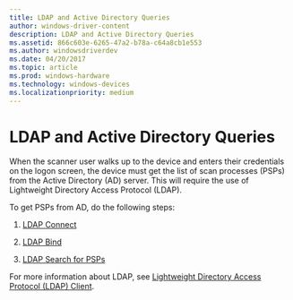 ```yaml
---
title: LDAP and Active Directory Queries
author: windows-driver-content
description: LDAP and Active Directory Queries
ms.assetid: 866c603e-6265-47a2-b78a-c64a8cb1e553
ms.author: windowsdriverdev
ms.date: 04/20/2017
ms.topic: article
ms.prod: windows-hardware
ms.technology: windows-devices
ms.localizationpriority: medium
---
```


# LDAP and Active Directory Queries


When the scanner user walks up to the device and enters their credentials on the logon screen, the device must get the list of scan processes (PSPs) from the Active Directory (AD) server. This will require the use of Lightweight Directory Access Protocol (LDAP).

To get PSPs from AD, do the following steps:

1.  [LDAP Connect](ldap-connect.md)

2.  [LDAP Bind](ldap-bind.md)

3.  [LDAP Search for PSPs](ldap-search-for-psps.md)

For more information about LDAP, see [Lightweight Directory Access Protocol (LDAP) Client](http://go.microsoft.com/fwlink/p/?linkid=154077).

 

 




